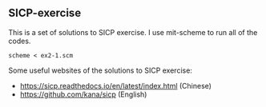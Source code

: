 ## SICP-exercise 
This is a set of solutions to SICP exercise.
I use mit-scheme to run all of the codes.
```
scheme < ex2-1.scm
```
Some useful websites of the solutions to SICP exercise:
- https://sicp.readthedocs.io/en/latest/index.html (Chinese)
- https://github.com/kana/sicp (English)
